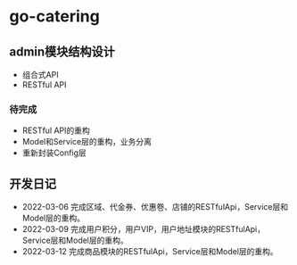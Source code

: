 # go-catering
## admin模块结构设计
- 组合式API
- RESTful API

### 待完成
- RESTful API的重构
- Model和Service层的重构，业务分离
- 重新封装Config层



## 开发日记

- 2022-03-06 完成区域、代金券、优惠卷、店铺的RESTfulApi，Service层和Model层的重构。
- 2022-03-09 完成用户积分，用户VIP，用户地址模块的RESTfulApi，Service层和Model层的重构。
- 2022-03-12 完成商品模块的RESTfulApi，Service层和Model层的重构。